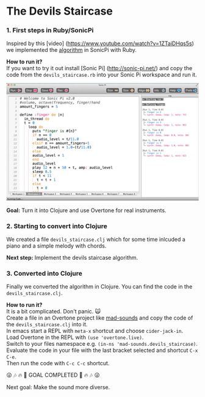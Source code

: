 # The Devils Staircase

### 1. First steps in Ruby/SonicPi
Inspired by this [video] (https://www.youtube.com/watch?v=1ZTaiDHqs5s) we implemented the [algorithm](https://en.wikipedia.org/wiki/Cantor_function) in SonicPi with Ruby.  

**How to run it?**  
If you want to try it out install [Sonic Pi] (http://sonic-pi.net/) and copy the code from the ```devils_staircase.rb``` into your Sonic Pi workspace and run it.

![alt tag](https://github.com/cljart/TheDevilsStaircase/blob/master/devils_staircase.jpg)  
  
**Goal:** Turn it into Clojure and use Overtone for real instruments.  


### 2. Starting to convert into Clojure  
We created a file ```devils_staircase.clj``` which for some time inlcuded a piano and a simple melody with chords.  
  
**Next step:** Implement the devils staircase algorithm.

### 3. Converted into Clojure  
Finally we converted the algorithm in Clojure. You can find the code in the ```devils_staircase.clj```.

**How to run it?**  
It is a bit complicated. Don't panic. :scream_cat:  
Create a file in an Overtone project like [mad-sounds](https://github.com/cljart/mad-sounds)
and copy the code of the ```devils_staircase.clj``` into it.  
In emacs start a REPL with ```meta-x``` shortcut and choose ```cider-jack-in```.  
Load Overtone in the REPL with ```(use 'overtone.live)```.  
Switch to your files namespace e.g. ```(in-ns 'mad-sounds.devils_staircase)```.  
Evaluate the code in your file with the last bracket selected and shortcut ```C-x C-e```.  
Then run the code with ```C-c C-c``` shortcut.  
  
:stuck_out_tongue_winking_eye: :notes: :fire: :star2: GOAL COMPLETED :star2: :fire: :notes: :stuck_out_tongue_winking_eye:

Next goal: Make the sound more diverse.
